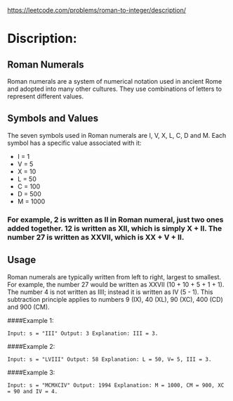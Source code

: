 https://leetcode.com/problems/roman-to-integer/description/

# Discription:
## Roman Numerals
Roman numerals are a system of numerical notation used in ancient Rome and adopted into many other cultures. They use combinations of letters to represent different values. 

## Symbols and Values
The seven symbols used in Roman numerals are I, V, X, L, C, D and M. Each symbol has a specific value associated with it: 
- I = 1 
- V = 5 
- X = 10 
- L = 50 
- C = 100 
- D = 500 
- M = 1000  

### For example, 2 is written as II in Roman numeral, just two ones added together. 12 is written as XII, which is simply X + II. The number 27 is written as XXVII, which is XX + V + II.

## Usage
Roman numerals are typically written from left to right, largest to smallest. For example, the number 27 would be written as XXVII (10 + 10 + 5 + 1 + 1). The number 4 is not written as IIII; instead it is written as IV (5 - 1). This subtraction principle applies to numbers 9 (IX), 40 (XL), 90 (XC), 400 (CD) and 900 (CM).

####Example 1:

`Input: s = "III"
Output: 3
Explanation: III = 3.`

####Example 2:

`Input: s = "LVIII"
Output: 58
Explanation: L = 50, V= 5, III = 3.`

####Example 3:

`Input: s = "MCMXCIV"
Output: 1994
Explanation: M = 1000, CM = 900, XC = 90 and IV = 4.`
